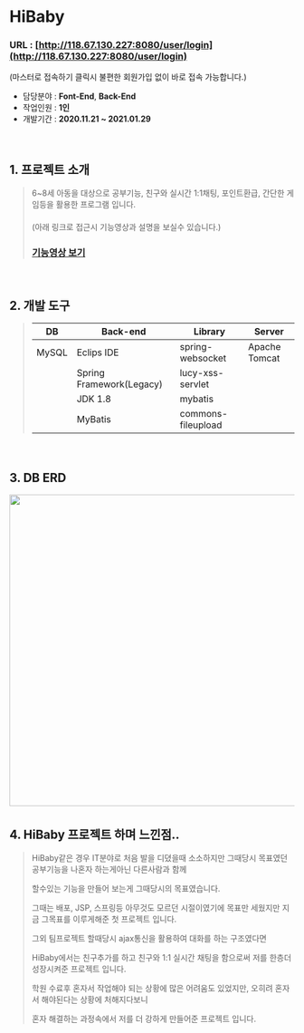 # HiBaby 

### URL : [http://118.67.130.227:8080/user/login](http://118.67.130.227:8080/user/login)

(마스터로 접속하기 클릭시 불편한 회원가입 없이 바로 접속 가능합니다.)

- 담당분야 : **Font-End**, **Back-End**
- 작업인원 : **1인**
- 개발기간 : **2020.11.21 ~ 2021.01.29**
　   
   
　   
## 1. 프로젝트 소개
> 6~8세 아동을 대상으로 공부기능, 친구와 실시간 1:1채팅, 포인트환급, 간단한 게임등을 활용한 프로그램 입니다.   
> 　   
> (아래 링크로 접근시 기능영상과 설명을 보실수 있습니다.)
> ### [기능영상 보기](http://118.67.132.252:8080/pj/hibabyTag)

　   
## 2. 개발 도구
> | DB        | Back-end           |Library                | Server        |
> | --------- | ------------------ |-----------------------|---------------|
> | MySQL     | Eclips IDE         | spring-websocket      | Apache Tomcat |
> |           | Spring Framework(Legacy)  |lucy-xss-servlet|               |
> |           | JDK 1.8            | mybatis               |               |
> |           | MyBatis            | commons-fileupload    |               |
　   
    
## 3. DB ERD
<img src="https://user-images.githubusercontent.com/65270811/107304256-139b2100-6ac4-11eb-9908-b3e26a198671.png" width="1000" height="550">
　   

## 4. HiBaby 프로젝트 하며 느낀점..   
> HiBaby같은 경우 IT분야로 처음 발을 디뎠을때 소소하지만 그때당시 목표였던 공부기능을 나혼자 하는게아닌 다른사람과 함께   
>    
> 할수있는 기능을 만들어 보는게 그때당시의 목표였습니다.
>    
> 그때는 배포, JSP, 스프링등 아무것도 모르던 시절이였기에 목표만 세웠지만 지금 그목표를 이루게해준 첫 프로젝트 입니다.
>    
> 그외 팀프로젝트 할때당시 ajax통신을 활용하여 대화를 하는 구조였다면   
>    
> HiBaby에서는 친구추가를 하고 친구와 1:1 실시간 채팅을 함으로써 저를 한층더 성장시켜준 프로젝트 입니다.
>    
> 학원 수료후 혼자서 작업해야 되는 상황에 많은 어려움도 있었지만, 오히려 혼자서 해야된다는 상황에 처해지다보니   
>    
> 혼자 해결하는 과정속에서 저를 더 강하게 만들어준 프로젝트 입니다.


